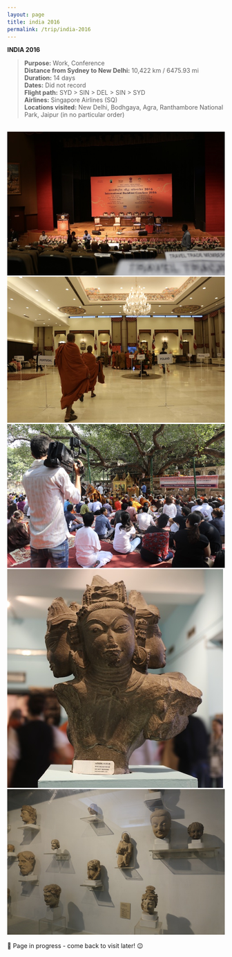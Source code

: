 ```yaml
---
layout: page
title: india 2016
permalink: /trip/india-2016
---
```


<b>INDIA 2016</b>

<blockquote>
<b>Purpose:</b> Work, Conference<br />
<b>Distance from Sydney to New Delhi:</b> 10,422 km / 6475.93 mi<br />
<b>Duration:</b> 14 days<br />
<b>Dates:</b> Did not record <br />
<b>Flight path:</b> SYD > SIN > DEL > SIN > SYD<br />
<b>Airlines:</b> Singapore Airlines (SQ)<br />
<b>Locations visited:</b> New Delhi, Bodhgaya, Agra, Ranthambore National Park, Jaipur (in no particular order)
</blockquote>

<br />

<img src="/assets/2016-conference-001.jpg" alt="...">

<img src="/assets/2016-conference-002.jpg" alt="...">

<img src="/assets/2016-conference-003.jpg" alt="...">

<img src="/assets/2016-delhi-001.jpg" alt="...">

<img src="/assets/2016-delhi-002.jpg" alt="...">


🚧 Page in progress - come back to visit later! 😉

<style>
  .wrapper {
    max-width: 58em;
  }
</style>
